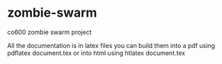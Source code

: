 zombie-swarm
============

co600 zombie swarm project

All the documentation is in latex files you can build them into a pdf using pdflatex document.tex or into html using htlatex document.tex
